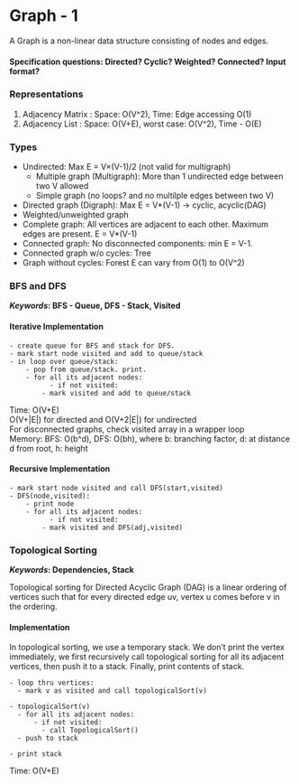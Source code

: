 # Graph - 1 
A Graph is a non-linear data structure consisting of nodes and edges.

#### Specification questions: Directed? Cyclic? Weighted? Connected? Input format?

### Representations
1. Adjacency Matrix : Space: O(V^2), Time: Edge accessing O(1)
2. Adjacency List   : Space: O(V+E), worst case: O(V^2), Time - O(E)

### Types
* Undirected: Max E = V×(V-1)/2 (not valid for multigraph)
	* Multiple graph (Multigraph): More than 1 undirected edge between two V allowed
	* Simple graph (no loops? and no multilple edges between two V)
* Directed graph (Digraph): Max E = V*(V-1) -> cyclic, acyclic(DAG)
* Weighted/unweighted graph
* Complete graph: All vertices are adjacent to each other. Maximum edges are present. E = V*(V-1)
* Connected graph: No disconnected components: min E = V-1.
* Connected graph w/o cycles: Tree
* Graph without cycles: Forest
E can vary from O(1) to O(V^2)

### BFS and DFS
**_Keywords_: BFS - Queue, DFS - Stack, Visited**

#### Iterative Implementation
```
- create queue for BFS and stack for DFS.
- mark start node visited and add to queue/stack
- in loop over queue/stack:
	- pop from queue/stack. print.
	- for all its adjacent nodes:
          - if not visited:
	    - mark visited and add to queue/stack
```
Time: O(V+E)  
O(V+|E|) for directed and O(V+2|E|) for undirected  
For disconnected graphs, check visited array in a wrapper loop  
Memory: BFS: O(b^d), DFS: O(bh), where b: branching factor, d: at distance d from root, h: height

#### Recursive Implementation
```
- mark start node visited and call DFS(start,visited)
- DFS(node,visited):
	- print node
	- for all its adjacent nodes:
          - if not visited:
	    - mark visited and DFS(adj,visited)
```
### Topological Sorting

**_Keywords_: Dependencies, Stack**

Topological sorting for Directed Acyclic Graph (DAG) is a linear ordering of vertices such that for every directed edge uv, vertex u comes before v in the ordering.
#### Implementation
In topological sorting, we use a temporary stack. We don’t print the vertex immediately, we first recursively call topological sorting for all its adjacent vertices, then push it to a stack. Finally, print contents of stack.			
```
- loop thru vertices:
  - mark v as visited and call topologicalSort(v)
  
- topologicalSort(v)
  - for all its adjacent nodes:
      - if not visited:
	    - call TopologicalSort()
  - push to stack
  
- print stack
```
Time: O(V+E)
